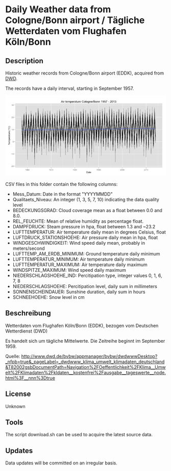Daily Weather data from Cologne/Bonn airport / Tägliche Wetterdaten vom Flughafen Köln/Bonn
===========================================================================================

## Description

Historic weather records from Cologne/Bonn airport (EDDK), acquired from [DWD](http://www.dwd.de/).

The records have a daily interval, starting in September 1957.


![Example plot](temperature-plot.png "Time series plot of the daily average air temperature")


CSV files in this folder contain the following columns:

* Mess_Datum: Date in the format "YYYYMMDD"
* Qualitaets_Niveau: An integer (1, 3, 5, 7, 10) indicating the data quality level
* BEDECKUNGSGRAD: Cloud coverage mean as a float between 0.0 and 8.0.
* REL_FEUCHTE: Mean of relative humidity as percentage float.
* DAMPFDRUCK: Steam pressure in hpa, float between 1.3 and ~23.2
* LUFTTEMPERATUR: Air temperature daily mean in degrees Celsius, float
* LUFTDRUCK_STATIONSHOEHE: Air pressure daily mean in hpa, float
* WINDGESCHWINDIGKEIT: Wind speed daily mean, probably in meters/second
* LUFTTEMP_AM_ERDB_MINIMUM: Ground temperature daily minimum
* LUFTTEMPERATUR_MINIMUM: Air temperature daily minimum
* LUFTTEMPERATUR_MAXIMUM: Air temperature daily maximum
* WINDSPITZE_MAXIMUM: Wind speed daily maximum
* NIEDERSCHLAGSHOEHE_IND: Percitipation type, integer values 0, 1, 6, 7, 8
* NIEDERSCHLAGSHOEHE: Percitipation level, daily sum in millimeters
* SONNENSCHEINDAUER: Sunshine duration, daily sum in hours
* SCHNEEHOEHE: Snow level in cm

## Beschreibung

Wetterdaten vom Flughafen Köln/Bonn (EDDK), bezogen vom Deutschen Wetterdienst (DWD)

Es handelt sich um tägliche Mittelwerte. Die Zeitreihe beginnt im September 1959.

Quelle: http://www.dwd.de/bvbw/appmanager/bvbw/dwdwwwDesktop?_nfpb=true&_pageLabel=_dwdwww_klima_umwelt_klimadaten_deutschland&T82002gsbDocumentPath=Navigation%2FOeffentlichkeit%2FKlima__Umwelt%2FKlimadaten%2Fkldaten__kostenfrei%2Fausgabe__tageswerte__node.html%3F__nnn%3Dtrue

## License

Unknown

## Tools

The script download.sh can be used to acquire the latest source data.

## Updates

Data updates will be committed on an irregular basis.
